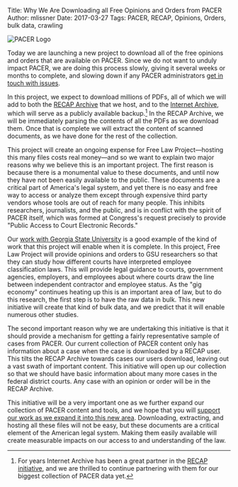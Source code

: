 Title: Why We Are Downloading all Free Opinions and Orders from PACER
Author: mlissner
Date: 2017-03-27
Tags: PACER, RECAP, Opinions, Orders, bulk data, crawling


<div class="right-image">
    <img src="{filename}/images/pacer-logo-300w.png"
         alt="PACER Logo"
         class="img-responsive border">
</div>

Today we are launching a new project to download all of the free opinions and orders that are available on PACER. Since we do not want to unduly impact PACER, we are doing this process slowly, giving it several weeks or months to complete, and slowing down if any PACER administrators [get in touch with issues][c]. 

In this project, we expect to download millions of PDFs, all of which we will add to both the [RECAP Archive][recap] that we host, and to the [Internet Archive][ia], which will serve as a publicly available backup.[^1] In the RECAP Archive, we will be immediately parsing the contents of all the PDFs as we download them. Once that is complete we will extract the content of scanned documents, as we have done for the rest of the collection.

This project will create an ongoing expense for Free Law Project—hosting this many files costs real money—and so we want to explain two major reasons why we believe this is an important project. The first reason is because there is a monumental value to these documents, and until now they have not been easily available to the public. These documents are a critical part of America's legal system, and yet there is no easy and free way to access or analyze them except through expensive third party vendors whose tools are out of reach for many people. This inhibits researchers, journalists, and the public, and is in conflict with the spirit of PACER itself, which was formed at Congress's request precisely to provide "Public Access to Court Electronic Records."
 
Our [work with Georgia State University][gsu] is a good example of the kind of work that this project will enable when it is complete. In this project, Free Law Project will provide opinions and orders to GSU researchers so that they can study how different courts have interpreted employee classification laws. This will provide legal guidance to courts, government agencies, employers, and employees about where courts draw the line between independent contractor and employee status. As the "gig economy" continues heating up this is an important area of law, but to do this research, the first step is to have the raw data in bulk. This new initiative will create that kind of bulk data, and we predict that it will enable numerous other studies.

The second important reason why we are undertaking this initiative is that it should provide a mechanism for getting a fairly representative sample of cases from PACER. Our current collection of PACER content only has information about a case when the case is downloaded by a RECAP user. This tilts the RECAP Archive towards cases our users download, leaving out a vast swath of important content. This initiative will open up our collection so that we should have basic information about many more cases in the federal district courts. Any case with an opinion or order will be in the RECAP Archive.

This initiative will be a very important one as we further expand our collection of PACER content and tools, and we hope that you will [support our work as we expand it into this new area][donate]. Downloading, extracting, and hosting all these files will not be easy, but these documents are a critical element of the American legal system. Making them easily available will create measurable impacts on our access to and understanding of the law.


[^1]: For years Internet Archive has been a great partner in the <a href="https://free.law/recap/">RECAP initiative</a>, and we are thrilled to continue partnering with them for our biggest collection of PACER data yet. 

[recap]: https://www.courtlistener.com/recap/
[remove]: {filename}/free-law-project-joins-request-for-access-to-offline-pacer-documents.md
[gsu]: {filename}/dol-grant.md
[c]: {filename}/pages/contact.md
[ia]: https://archive.org/details/usfederalcourts&tab=about
[donate]: {filename/pages/donate.md
